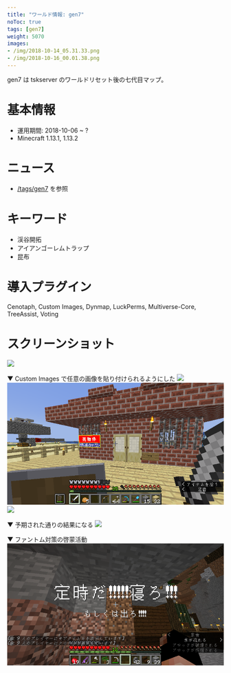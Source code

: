 ```yaml
---
title: "ワールド情報: gen7"
noToc: true
tags: [gen7]
weight: 5070
images:
- /img/2018-10-14_05.31.33.png
- /img/2018-10-16_00.01.38.png
---
```


gen7 は tskserver のワールドリセット後の七代目マップ。

# 基本情報
- 運用期間: 2018-10-06 ~ ?
- Minecraft 1.13.1, 1.13.2

# ニュース
- [/tags/gen7](/tags/gen7) を参照

# キーワード
- 渓谷開拓
- アイアンゴーレムトラップ
- 昆布

# 導入プラグイン
Cenotaph, Custom Images, Dynmap, LuckPerms, Multiverse-Core, TreeAssist, Voting

# スクリーンショット
![](/img/gen7/2018-10-07_19.37.45.png)

▼ Custom Images で任意の画像を貼り付けられるようにした
![](/img/gen7/2018-10-19_13.15.56.png)
![](/img/2018-10-14_05.31.33.png)
![](/img/gen7/2018-10-15_01.44.56.png)

▼ 予期された通りの結果になる
![](/img/gen7/2018-10-14_06.47.46.png)

▼ ファントム対策の啓蒙活動
![](/img/2018-10-16_00.01.38.png)
